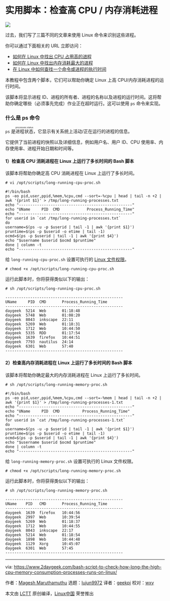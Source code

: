 [#]: collector: (lujun9972)
[#]: translator: (geekpi)
[#]: reviewer: (wxy)
[#]: publisher: (wxy)
[#]: url: (https://linux.cn/article-12477-1.html)
[#]: subject: (Bash Script to Check How Long the High CPU/Memory Consumption Processes Runs on Linux)
[#]: via: (https://www.2daygeek.com/bash-script-to-check-how-long-the-high-cpu-memory-consumption-processes-runs-on-linux/)
[#]: author: (Magesh Maruthamuthu https://www.2daygeek.com/author/magesh/)

实用脚本：检查高 CPU / 内存消耗进程
======

![](https://img.linux.net.cn/data/attachment/album/202008/01/205420jllu1nsngu9qszu5.jpg)

过去，我们写了三篇不同的文章来使用 Linux 命令来识别这些进程。

你可以通过下面相关的 URL 立即访问：

  * [如何在 Linux 中找出 CPU 占用高的进程][1]
  * [如何在 Linux 中找出内存消耗最大的进程][2]
  * [在 Linux 中如何查找一个命令或进程的执行时间][3]

本教程中包含两个脚本，它们可以帮助你确定 Linux 上高 CPU/内存消耗进程的运行时间。

该脚本将显示进程 ID、进程的所有者、进程的名称以及进程的运行时间。这将帮助你确定哪些（必须事先完成）作业正在超时运行。这可以使用 `ps` 命令来实现。

### 什么是 ps 命令

`ps` 是<ruby>进程状态<rt>processes status</rt></ruby>，它显示有关系统上活动/正在运行的进程的信息。

它提供了当前进程的快照以及详细信息，例如用户名、用户 ID、CPU 使用率、内存使用率、进程开始日期和时间等。

#### 1）检查高 CPU 消耗进程在 Linux 上运行了多长时间的 Bash 脚本

该脚本将帮助你确定高 CPU 消耗进程在 Linux 上运行了多长时间。

```
# vi /opt/scripts/long-running-cpu-proc.sh

#!/bin/bash
ps -eo pid,user,ppid,%mem,%cpu,cmd --sort=-%cpu | head | tail -n +2 | awk '{print $1}' > /tmp/long-running-processes.txt
echo "--------------------------------------------------"
echo "UName     PID  CMD            Process_Running_Time"
echo "--------------------------------------------------"
for userid in `cat /tmp/long-running-processes.txt`
do
username=$(ps -u -p $userid | tail -1 | awk '{print $1}')
pruntime=$(ps -p $userid -o etime | tail -1)
ocmd=$(ps -p $userid | tail -1 | awk '{print $4}')
echo "$username $userid $ocmd $pruntime"
done | column -t
echo "--------------------------------------------------"
```

给 `long-running-cpu-proc.sh` 设置可执行的 [Linux 文件权限][4]。

```
# chmod +x /opt/scripts/long-running-cpu-proc.sh
```

运行此脚本时，你将获得类似以下的输出：

```
# sh /opt/scripts/long-running-cpu-proc.sh

----------------------------------------------------
UName     PID  CMD       Process_Running_Time
----------------------------------------------------
daygeek  5214  Web       01:18:48
daygeek  5748  Web       01:08:20
daygeek  8043  inkscape  22:11
daygeek  5269  Web       01:18:31
daygeek  1712  Web       10:44:50
daygeek  5335  RDD       01:17:54
daygeek  1639  firefox   10:44:51
daygeek  7793  nautilus  24:14
daygeek  6301  Web       57:40
----------------------------------------------------
```

#### 2）检查高内存消耗进程在 Linux 上运行了多长时间的 Bash 脚本

该脚本将帮助你确定最大的内存消耗进程在 Linux 上运行了多长时间。

```
# sh /opt/scripts/long-running-memory-proc.sh

#!/bin/bash
ps -eo pid,user,ppid,%mem,%cpu,cmd --sort=-%mem | head | tail -n +2 | awk '{print $1}' > /tmp/long-running-processes-1.txt
echo "--------------------------------------------------"
echo "UName     PID  CMD          Process_Running_Time"
echo "--------------------------------------------------"
for userid in `cat /tmp/long-running-processes-1.txt`
do
username=$(ps -u -p $userid | tail -1 | awk '{print $1}')
pruntime=$(ps -p $userid -o etime | tail -1)
ocmd=$(ps -p $userid | tail -1 | awk '{print $4}')
echo "$username $userid $ocmd $pruntime"
done | column -t
echo "--------------------------------------------------"
```

给 `long-running-memory-proc.sh` 设置可执行的 Linux 文件权限。

```
# chmod +x /opt/scripts/long-running-memory-proc.sh
```

运行此脚本时，你将获得类似以下的输出：

```
# sh /opt/scripts/long-running-memory-proc.sh

----------------------------------------------------
UName    PID   CMD       Process_Running_Time
----------------------------------------------------
daygeek  1639  firefox   10:44:56
daygeek  2997  Web       10:39:54
daygeek  5269  Web       01:18:37
daygeek  1712  Web       10:44:55
daygeek  8043  inkscape  22:17
daygeek  5214  Web       01:18:54
daygeek  1898  Web       10:44:48
daygeek  1129  Xorg      10:45:07
daygeek  6301  Web       57:45
----------------------------------------------------
```

--------------------------------------------------------------------------------

via: https://www.2daygeek.com/bash-script-to-check-how-long-the-high-cpu-memory-consumption-processes-runs-on-linux/

作者：[Magesh Maruthamuthu][a]
选题：[lujun9972][b]
译者：[geekpi](https://github.com/geekpi)
校对：[wxy](https://github.com/wxy)

本文由 [LCTT](https://github.com/LCTT/TranslateProject) 原创编译，[Linux中国](https://linux.cn/) 荣誉推出

[a]: https://www.2daygeek.com/author/magesh/
[b]: https://github.com/lujun9972
[1]: https://linux.cn/article-11678-1.html
[2]: https://linux.cn/article-11542-1.html
[3]: https://linux.cn/article-10261-1.html
[4]: https://www.2daygeek.com/understanding-linux-file-permissions/
